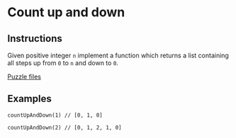 # Count up and down

## Instructions

Given positive integer `n` implement a function which returns a list containing all steps up from `0` to `n` and down to `0`.

[Puzzle files](.)

## Examples

```
countUpAndDown(1) // [0, 1, 0]

countUpAndDown(2) // [0, 1, 2, 1, 0]
```
